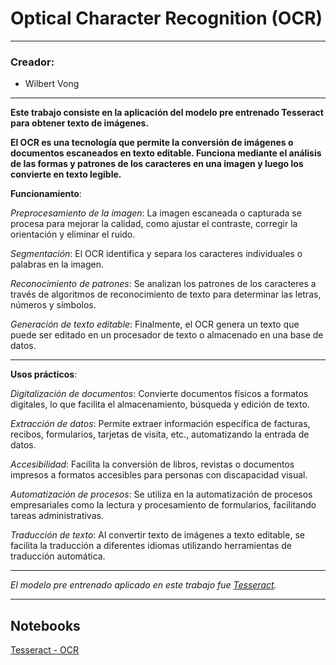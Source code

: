 # Optical Character Recognition (OCR)

---

### Creador:
- Wilbert Vong

---

**Este trabajo consiste en la aplicación del modelo pre entrenado Tesseract para obtener texto de imágenes.**

**El OCR es una tecnología que permite la conversión de imágenes o documentos escaneados en texto editable. Funciona mediante el análisis de las formas y patrones de los caracteres en una imagen y luego los convierte en texto legible.**

**Funcionamiento**:

*Preprocesamiento de la imagen*: La imagen escaneada o capturada se procesa para mejorar la calidad, como ajustar el contraste, corregir la orientación y eliminar el ruido.

*Segmentación*: El OCR identifica y separa los caracteres individuales o palabras en la imagen.

*Reconocimiento de patrones*: Se analizan los patrones de los caracteres a través de algoritmos de reconocimiento de texto para determinar las letras, números y símbolos.

*Generación de texto editable*: Finalmente, el OCR genera un texto que puede ser editado en un procesador de texto o almacenado en una base de datos.

---

**Usos prácticos**:

*Digitalización de documentos*: Convierte documentos físicos a formatos digitales, lo que facilita el almacenamiento, búsqueda y edición de texto.

*Extracción de datos*: Permite extraer información específica de facturas, recibos, formularios, tarjetas de visita, etc., automatizando la entrada de datos.

*Accesibilidad*: Facilita la conversión de libros, revistas o documentos impresos a formatos accesibles para personas con discapacidad visual.

*Automatización de procesos*: Se utiliza en la automatización de procesos empresariales como la lectura y procesamiento de formularios, facilitando tareas administrativas.

*Traducción de texto*: Al convertir texto de imágenes a texto editable, se facilita la traducción a diferentes idiomas utilizando herramientas de traducción automática.

---

*El modelo pre entrenado aplicado en este trabajo fue [Tesseract](https://github.com/tesseract-ocr/tesseract).*

---

## Notebooks

[Tesseract - OCR](https://colab.research.google.com/drive/1eB53FOy6ust3Bn8jX4AOsYaqwY7lNEzF?usp=sharing)
